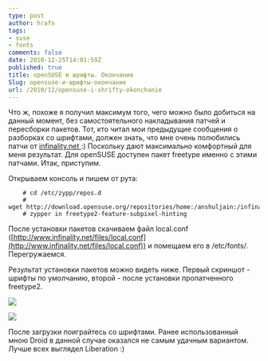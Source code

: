 ```yaml
---
type: post
author: hrafn
tags:
- suse
- fonts
comments: false
date: 2010-12-25T14:01:59Z
published: true
title: openSUSE и шрифты. Окончание
Slug: opensuse-и-шрифты-окончание
url: /2010/12/opensuse-i-shrifty-okonchanie
---
```


Что ж, похоже я получил максимум того, чего можно было добиться на данный
момент, без самостоятельного накладывания патчей и пересборки пакетов. Тот,
кто читал мои предыдущие сообщения о разборках со шрифтами, должен знать, что
мне очень полюбились патчи от [infinality.net](http://www.infinality.net/blog/)[ ](infinality.net):)
Поскольку дают максимально комфортный для меня результат. Для openSUSE
доступен пакет freetype именно с этими патчами. Итак, приступим.

Открываем консоль и пишем от рута:

		# cd /etc/zypp/repos.d
		# wget http://download.opensuse.org/repositories/home:/anshuljain:/infinality/openSUSE_11.3/home:anshuljain:infinality.repo
		# zypper in freetype2-feature-subpixel-hinting

После установки пакетов скачиваем файл local.conf ([http://www.infinality.net/files/local.conf](http://www.infinality.net/files/local.conf)) и помещаем его
в /etc/fonts/. Перегружаемся.

Результат установки пакетов можно видеть ниже. Первый скриншот - шрифты по
умолчанию, второй - после установки пропатченного freetype2.

[![](/images/2010/12/25/1.png)](/images/2010/12/25/1.png)

[![](/images/2010/12/25/2.png)](/images/2010/12/25/2.png)

После загрузки поиграйтесь со шрифтами. Ранее использованный мною Droid в
данной случае оказался не самым удачным вариантом. Лучше всех выглядел
Liberation :)


